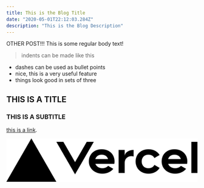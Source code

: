 ```yaml
---
title: This is the Blog Title
date: "2020-05-01T22:12:03.284Z"
description: "This is the Blog Description"
---
```


OTHER POST!!! This is some regular body text!
> indents can be made like this

- dashes can be used as bullet points
- nice, this is a very useful feature
- things look good in sets of three

## THIS IS A TITLE

### THIS IS A SUBTITLE

[this is a link](https://somewebsite.com).

![alt text for image](../public/vercel.svg)